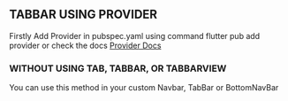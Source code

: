 ## TABBAR USING PROVIDER
Firstly Add Provider in pubspec.yaml using command
flutter pub add provider or check the docs [Provider Docs](https://pub.dev/packages/provider/install)


### WITHOUT USING TAB, TABBAR, OR TABBARVIEW
You can use this method in your custom Navbar, TabBar or BottomNavBar

